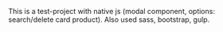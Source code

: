 This is a test-project with native js (modal component, options: search/delete card product).
Also used sass, bootstrap, gulp.
